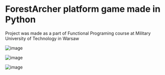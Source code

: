 # ForestArcher platform game made in Python

Project was made as a part of Functional Programing course at Military University of Technology in Warsaw

![image](https://user-images.githubusercontent.com/74608829/211216927-a8f969ef-3f33-4103-96ff-ea8ea1397171.png)

![image](https://user-images.githubusercontent.com/74608829/211216988-0671f7d7-b218-4625-8ea3-5ce60cfccc02.png)

![image](https://user-images.githubusercontent.com/74608829/211217038-bbc5ca1e-bd96-4f1e-9d21-94334abc0dbe.png)
